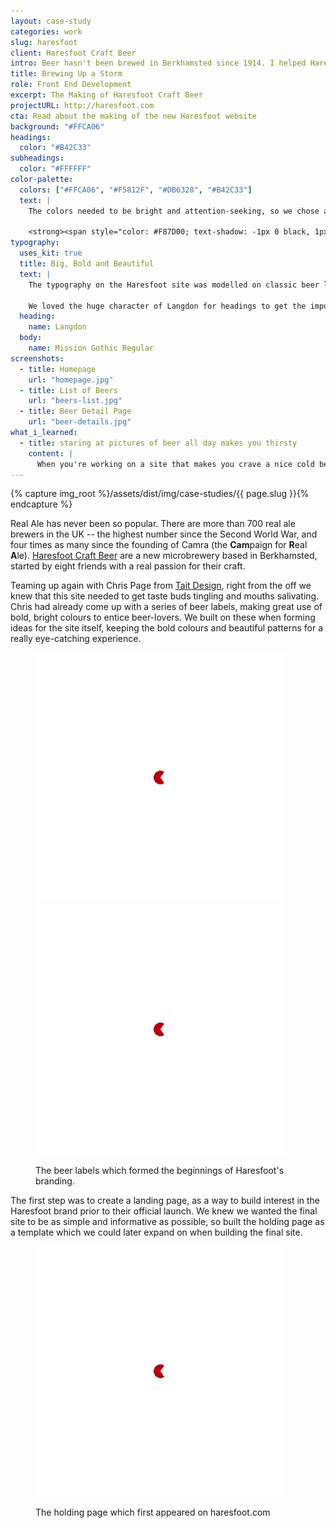 ```yaml
---
layout: case-study
categories: work
slug: haresfoot
client: Haresfoot Craft Beer
intro: Beer hasn't been brewed in Berkhamsted since 1914. I helped Haresfoot Craft Beer restart a centuries old local tradition.
title: Brewing Up a Storm
role: Front End Development
excerpt: The Making of Haresfoot Craft Beer
projectURL: http://haresfoot.com
cta: Read about the making of the new Haresfoot website
background: "#FFCA06"
headings:
  color: "#B42C33"
subheadings:
  color: "#FFFFFF"
color-palette:
  colors: ["#FFCA06", "#F5812F", "#DB6328", "#B42C33"]
  text: |
    The colors needed to be bright and attention-seeking, so we chose a palette that followed the progression of 'shades' found in the different varieties of real ale:

    <strong><span style="color: #F87D00; text-shadow: -1px 0 black, 1px 0 black, 0 -1px black, 0 1px black;">Pale</span> &rarr; <span style="color: #152D2C;">Golden</span> &rarr; <span style="color: #F2F2F2;">Amber</span> &rarr; <span style="color: #FFFFFF;">Stout</span></strong>.
typography:
  uses_kit: true
  title: Big, Bold and Beautiful
  text: |
    The typography on the Haresfoot site was modelled on classic beer labels, and their ability to 'jump out' in a crowded pub.

    We loved the huge character of Langdon for headings to get the important points across, and this contrasted nicely with the fidelity of Mission Gothic for easy to read body copy.
  heading:
    name: Langdon
  body:
    name: Mission Gothic Regular
screenshots:
  - title: Homepage
    url: "homepage.jpg"
  - title: List of Beers
    url: "beers-list.jpg"
  - title: Beer Detail Page
    url: "beer-details.jpg"
what_i_learned:
  - title: staring at pictures of beer all day makes you thirsty
    content: |
      When you're working on a site that makes you crave a nice cold beer, you know you're building something that's going to appeal to the target market in just the way it needs to. If that's the sort of emotion that the site strikes in Haresfoot's customers, it's sure to be a success.
---
```


{% capture img_root %}/assets/dist/img/case-studies/{{ page.slug }}{% endcapture %}

Real Ale has never been so popular. There are more than 700 real ale brewers in the UK -- the highest number since the Second World War, and four times as many since the founding of Camra (the **Cam**paign for **R**eal **A**le). [Haresfoot Craft Beer](http://haresfoot.com) are a new microbrewery based in Berkhamsted, started by eight friends with a real passion for their craft.

Teaming up again with Chris Page from [Tait Design](http://taitdesign.co.uk), right from the off we knew that this site needed to get taste buds tingling and mouths salivating. Chris had already come up with a series of beer labels, making great use of bold, bright colours to entice beer-lovers. We built on these when forming ideas for the site itself, keeping the bold colours and beautiful patterns for a really eye-catching experience.

<figure class="group-of-four with-padding">
  <img alt="Lock Keeper's Launch Label" src="/assets/dist/img/ajax-loader.gif" data-echo="{{ img_root }}/lock-keepers.png" />
  <img alt="Sundial Golden Ale Label" src="/assets/dist/img/ajax-loader.gif" data-echo="{{ img_root }}/sundial.png" />
  <figcaption>
    <p>The beer labels which formed the beginnings of Haresfoot's branding.</p>
  </figcaption>
</figure>

The first step was to create a landing page, as a way to build interest in the Haresfoot brand prior to their official launch. We knew we wanted the final site to be as simple and informative as possible, so built the holding page as a template which we could later expand on when building the final site.



<figure>
  <div class="browser">
    <img src="/assets/dist/img/ajax-loader.gif" data-echo="{{ img_root }}/holding-page.jpg" alt="" />
  </div>
  <figcaption>
    <p>The holding page which first appeared on haresfoot.com</p>
  </figcaption>
</figure>